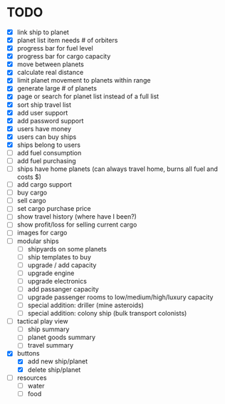 # TODO

 - [x] link ship to planet
 - [x] planet list item needs # of orbiters
 - [x] progress bar for fuel level
 - [x] progress bar for cargo capacity
 - [x] move between planets
 - [x] calculate real distance
 - [x] limit planet movement to planets within range
 - [x] generate large # of planets
 - [x] page or search for planet list instead of a full list
 - [x] sort ship travel list
 - [x] add user support
  - [x] add password support
 - [x] users have money
 - [x] users can buy ships
 - [x] ships belong to users
 - [ ] add fuel consumption
 - [ ] add fuel purchasing
 - [ ] ships have home planets (can always travel home, burns all fuel and costs $)
 - [ ] add cargo support
 - [ ] buy cargo
 - [ ] sell cargo
 - [ ] set cargo purchase price
 - [ ] show travel history (where have I been?)
 - [ ] show profit/loss for selling current cargo
 - [ ] images for cargo
 - [ ] modular ships
   - [ ] shipyards on some planets
   - [ ] ship templates to buy
   - [ ] upgrade / add capacity
   - [ ] upgrade engine
   - [ ] upgrade electronics
   - [ ] add passanger capacity
   - [ ] upgrade passenger rooms to low/medium/high/luxury capacity
   - [ ] special addition: driller (mine asteroids)
   - [ ] special addition: colony ship (bulk transport colonists)
 - [ ] tactical play view
   - [ ] ship summary
   - [ ] planet goods summary
   - [ ] travel summary
 - [x] buttons
   - [x] add new ship/planet
   - [x] delete ship/planet
 - [ ] resources
   - [ ] water
   - [ ] food